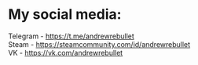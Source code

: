 # My social media:
 Telegram - https://t.me/andrewrebullet  
 Steam - https://steamcommunity.com/id/andrewrebullet  
 VK - https://vk.com/andrewrebullet  

